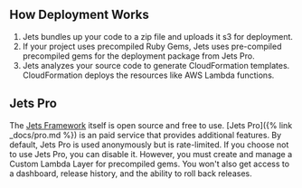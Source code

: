 ## How Deployment Works

1. Jets bundles up your code to a zip file and uploads it s3 for deployment.
2. If your project uses precompiled Ruby Gems, Jets uses pre-compiled precompiled gems for the deployment package from Jets Pro.
3. Jets analyzes your source code to generate CloudFormation templates. CloudFormation deploys the resources like AWS Lambda functions.

## Jets Pro

The [Jets Framework](/) itself is open source and free to use. [Jets Pro]({% link _docs/pro.md %}) is an paid service that provides additional features. By default, Jets Pro is used anonymously but is rate-limited. If you choose not to use Jets Pro, you can disable it. However, you must create and manage a Custom Lambda Layer for precompiled gems. You won't also get access to a dashboard, release history, and the ability to roll back releases.

